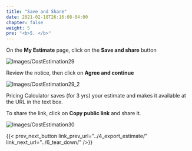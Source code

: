 ```yaml
---
title: "Save and Share"
date: 2021-02-18T26:16:08-04:00
chapter: false
weight: 5
pre: "<b>5. </b>"
---
```


On the **My Estimate** page, click on the **Save and share** button

![Images/CostEstimation29](/Cost/100_Cost_Estimation/Images/CostEstimation29.png?classes=lab_picture_small)

Review the notice, then click on  **Agree and continue** 

![Images/CostEstimation29_2](/Cost/100_Cost_Estimation/Images/CostEstimation29_2.png?classes=lab_picture_small)

Pricing Calculator saves (for 3 yrs) your estimate and makes it available at the URL in the text box. 

To share the link, click on **Copy public link** and share it. 

![Images/CostEstimation30](/Cost/100_Cost_Estimation/Images/CostEstimation30.png?classes=lab_picture_small)

{{< prev_next_button link_prev_url="../4_export_estimate/" link_next_url="../6_tear_down/" />}}


